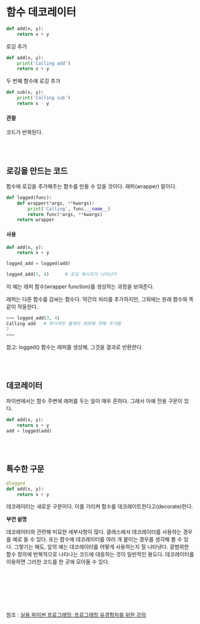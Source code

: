 # 함수 데코레이터


```python
def add(x, y):
    return x + y
```

로깅 추가

```python
def add(x, y):
    print('Calling add')
    return x + y
```

두 번째 함수에 로깅 추가

```python
def sub(x, y):
    print('Calling sub')
    return x - y
```

#### 관찰

코드가 반복된다.

<br/><br/>

## 로깅을 만드는 코드

함수에 로깅을 추가해주는 함수를 만들 수 있을 것이다. 래퍼(wrapper) 말이다.

```python
def logged(func):
    def wrapper(*args, **kwargs):
        print('Calling', func.__name__)
        return func(*args, **kwargs)
    return wrapper
```

#### 사용

```python
def add(x, y):
    return x + y

logged_add = logged(add)
```


```python
logged_add(3, 4)      # 로깅 메시지가 나타난다
```

이 예는 래퍼 함수(wrapper function)를 생성하는 과정을 보여준다.

래퍼는 다른 함수를 감싸는 함수다. 약간의 처리를 추가하지만, 그외에는 원래 함수와 똑같이 작동한다.

```python
>>> logged_add(3, 4)
Calling add   # 부가적인 출력이 래퍼에 의해 추가됨
7
>>>
```

참고: logged() 함수는 래퍼를 생성해, 그것을 결과로 반환한다.

<br/><br/>

## 데코레이터

파이썬에서는 함수 주변에 래퍼를 두는 일이 매우 흔하다. 그래서 아예 전용 구문이 있다.

```python
def add(x, y):
    return x + y
add = logged(add)
```

<br/><br/>

## 특수한 구문

```python
@logged
def add(x, y):
    return x + y
```

데코레이터는 새로운 구문이다. 이를 가리켜 함수를 데코레이트한다고(decorate)한다.

**부연 설명**

데코레이터와 관련해 미묘한 세부사항이 많다. 클래스에서 데코레이터를 사용하는 경우를 예로 들 수 있다. 또는 함수에 데코레이터를 여러 개 붙이는 경우를 생각해 볼 수 있다. 그렇기는 해도, 앞의 예는 데코레이터를 어떻게 사용하는지 잘 나타낸다. 광범위한 함수 정의에 반복적으로 나타나는 코드에 대응하는 것이 일반적인 용도다. 데코레이터를 이용하면 그러한 코드를 한 곳에 모아둘 수 있다.



<br/><br/><br/>
---
참조 : 
[실용 파이썬 프로그래밍: 프로그래밍 유경험자를 위한 강의](https://wikidocs.net/84429)